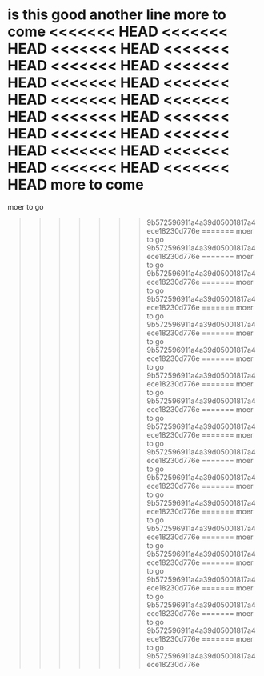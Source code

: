 is this good
another line
more to come
<<<<<<< HEAD
<<<<<<< HEAD
<<<<<<< HEAD
<<<<<<< HEAD
<<<<<<< HEAD
<<<<<<< HEAD
<<<<<<< HEAD
<<<<<<< HEAD
<<<<<<< HEAD
<<<<<<< HEAD
<<<<<<< HEAD
<<<<<<< HEAD
<<<<<<< HEAD
<<<<<<< HEAD
<<<<<<< HEAD
<<<<<<< HEAD
<<<<<<< HEAD
<<<<<<< HEAD
more to come
=======
moer to go
>>>>>>> 9b572596911a4a39d05001817a4ece18230d776e
=======
moer to go
>>>>>>> 9b572596911a4a39d05001817a4ece18230d776e
=======
moer to go
>>>>>>> 9b572596911a4a39d05001817a4ece18230d776e
=======
moer to go
>>>>>>> 9b572596911a4a39d05001817a4ece18230d776e
=======
moer to go
>>>>>>> 9b572596911a4a39d05001817a4ece18230d776e
=======
moer to go
>>>>>>> 9b572596911a4a39d05001817a4ece18230d776e
=======
moer to go
>>>>>>> 9b572596911a4a39d05001817a4ece18230d776e
=======
moer to go
>>>>>>> 9b572596911a4a39d05001817a4ece18230d776e
=======
moer to go
>>>>>>> 9b572596911a4a39d05001817a4ece18230d776e
=======
moer to go
>>>>>>> 9b572596911a4a39d05001817a4ece18230d776e
=======
moer to go
>>>>>>> 9b572596911a4a39d05001817a4ece18230d776e
=======
moer to go
>>>>>>> 9b572596911a4a39d05001817a4ece18230d776e
=======
moer to go
>>>>>>> 9b572596911a4a39d05001817a4ece18230d776e
=======
moer to go
>>>>>>> 9b572596911a4a39d05001817a4ece18230d776e
=======
moer to go
>>>>>>> 9b572596911a4a39d05001817a4ece18230d776e
=======
moer to go
>>>>>>> 9b572596911a4a39d05001817a4ece18230d776e
=======
moer to go
>>>>>>> 9b572596911a4a39d05001817a4ece18230d776e
=======
moer to go
>>>>>>> 9b572596911a4a39d05001817a4ece18230d776e
